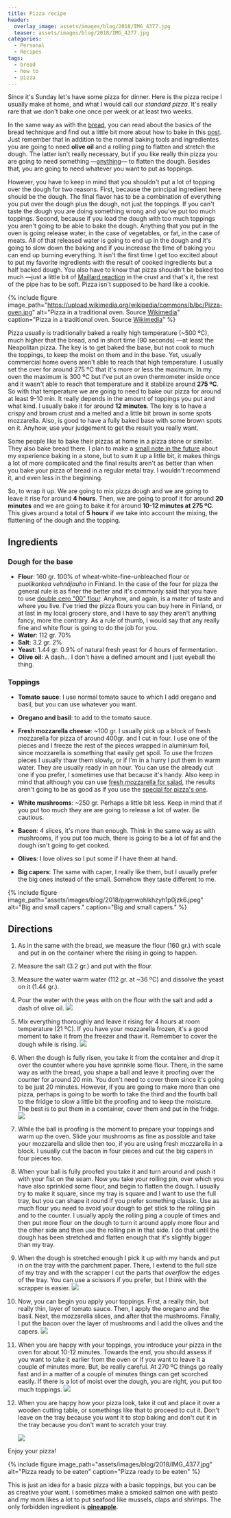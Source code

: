 ```yaml
---
title: Pizza recipe
header:
  overlay_image: assets/images/blog/2018/IMG_4377.jpg
  teaser: assets/images/blog/2018/IMG_4377.jpg
categories:
  - Personal
  - Recipes
tags:
  - bread
  - how to
  - pizza
---
```

Since it's Sunday let's have some pizza for dinner. Here is the pizza recipe I usually make at home, and what I would call our _standard pizza_. It's really rare that we don't bake one once per week or at least two weeks.

In the same way as with the [bread](https://luisspuerto.net/blog/2017/11/17/my-bread-recipe/), you can read about the basics of the bread technique and find out a little bit more about how to bake in this [post](https://luisspuerto.net/blog/2017/11/16/the-preliminaries-for-bread-and-pizza-making/). Just remember that in addition to the normal baking tools and ingredientes you are going to need **olive oil** and a rolling ping to flatten and stretch the dough. The latter isn't really necessary, but if you like really thin pizza you are going to need something —[anything](https://imaddictedtocooking.com/rolling-pin-substitute/)— to flatten the dough. Besides that, you are going to need whatever you want to put as toppings.

However, you have to keep in mind that you shouldn't put a lot of topping over the dough for two reasons. First, because the principal ingredient here should be the dough. The final flavor has to be a combination of everything you put over the dough plus the dough, not just the toppings. If you can't taste the dough you are doing something wrong and you've put too much toppings. Second, because if you load the dough with too much toppings you aren't going to be able to bake the dough. Anything that you put in the oven is going release water, in the case of vegetables, or fat, in the case of meats. All of that released water is going to end up in the dough and it's going to slow down the baking and if you increase the time of baking you can end up burning everything. It isn't the first time I get too excited about to put my favorite ingredients with the result of cooked ingredients but a half backed dough. You also have to know that pizza shouldn't be baked too much —just a little bit of [Maillard reaction](https://luisspuerto.net/blog/2017/11/16/the-preliminaries-for-bread-and-pizza-making/#maillard-reaction) in the crust and that's it, the rest of the pipe has to be soft. Pizza isn't supposed to be hard like a cookie.

{% include figure image_path="https://upload.wikimedia.org/wikipedia/commons/b/bc/Pizza-oven.jpg" alt="Pizza in a traditional oven. Source [Wikimedia](https://commons.wikimedia.org/wiki/File:Pizza-oven.jpg)" caption="Pizza in a traditional oven. Source [Wikimedia](https://commons.wikimedia.org/wiki/File:Pizza-oven.jpg)" %}

Pizza usually is traditionally baked a really high temperature (~500 ºC), much higher that the bread, and in short time (90 seconds) —at least the Neapolitan pizza. The key is to get baked the base, but not cook to much the toppings, to keep the moist on them and in the base. Yet, usually commercial home ovens aren't able to reach that high temperature. I usually set the over for around 275 ºC that it's more or less the maximum. In my oven the maximum is 300 ºC but I've put an oven thermometer inside once and it wasn't able to reach that temperature and it stabilize around **275 ºC**. So with that temperature we are going to need to bake our pizza for around at least 9-10 min. It really depends in the amount of toppings you put and what kind. I usually bake it for around **12 minutes**. The key is to have a crispy and brown crust and a melted and a little bit brown in some spots mozzarella. Also, is good to have a fully baked base with some brown spots on it. Anyhow, use your judgement to get the result you really want.

Some people like to bake their pizzas at home in a pizza stone or similar. They also bake bread there. I plan to make a [small note in the future](https://luisspuerto.net/blog/?p=940&preview=true) about my experience baking in a stone, but to sum it  up a little bit, it makes things a lot of more complicated and the final results aren't as better than when you bake your pizza of bread in a regular metal tray. I wouldn't recommend it, and even less in the beginning.

So, to wrap it up. We are going to mix pizza dough and we are going to leave it rise for around **4 hours**. Then, we are going to proof it for around **20 minutes** and we are going to bake it for around **10-12 minutes at 275 ºC**. This gives around a total of **5 hours** if we take into account the mixing, the flattening of the dough and the topping.

## Ingredients

### Dough for the base

* **Flour**: 160 gr. 100% of wheat-white-fine-unbleached flour or _puolikarkea vehnäjauho_ in Finland. In the case of the four for pizza the general rule is as finer the better and it's commonly said that you have to use [double cero "00" flour](https://www.saveur.com/article/Kitchen/Best-Flour-for-Making-Pizza). Anyhow, and again, is a mater of taste and where you live. I've tried the pizza flours you can buy here in Finland, or at last in my local grocery store, and I have to say they aren't anything fancy, more the contrary. As a rule of thumb, I would say that any really fine and white flour is going to do the job for you.
* **Water**: 112 gr. 70%
* **Salt**: 3.2 gr. 2%
* **Yeast**: 1.44 gr. 0.9% of natural fresh yeast for 4 hours of fermentation.
* **Olive oil**:  A dash… I don't have a defined amount and I just eyeball the thing.

### Toppings

* **Tomato sauce**: I use normal tomato sauce to which I add oregano and basil, but you can use whatever you want.
* **Oregano and basil**: to add to the tomato sauce.
* **Fresh mozzarella cheese**:  ~100 gr. I usually pick up a block of fresh mozzarella for pizza  of around 400gr. and I cut in four. I use one of the pieces and I freeze the rest of the pieces wrapped in aluminium foil, since mozzarella is something that easily get spoil. To use the frozen pieces I usually thaw them slowly, or if I'm in a hurry I put them in warm water. They are usually ready in an hour. You can use the already cut one if you prefer, I sometimes use that because it's handy. Also keep in mind that although you can use [fresh mozzarella for salad](https://img.tesco.ie/Groceries/pi/862/8001868012862/IDShot_225x225.jpg), the results aren't going to be as good as if you use the [special for pizza's one](https://salvo1968.co.uk/media/catalog/product/cache/1/image/700x/9df78eab33525d08d6e5fb8d27136e95/1/0/1058_-_mozzarella_filone_1kg.jpg).

* **White mushrooms**: ~250 gr. Perhaps a little bit less. Keep in mind that if you put too much they are are going to release a lot of water. Be cautious.
* **Bacon**: 4 slices, it's more than enough. Think in the same way as with mushrooms, if you put too much, there is going to be a lot of fat and the dough isn't going to get cooked.
* **Olives**: I love olives so I put some if I have them at hand.
* **Big capers**: The same with caper, I really like them, but I usually prefer the big ones instead of the small. Somehow they taste different to me.

{% include figure image_path="assets/images/blog/2018/pjqmwohlkhzyh1p0jzk6.jpeg" alt="Big and small capers." caption="Big and small capers." %}

## Directions

1. As in the same with the bread, we measure the flour (160 gr.) with scale and put in on the container where the rising in going to happen.
2. Measure the salt (3.2 gr.) and put with the flour.
3. Measure the water warm water (112 gr. at ~36 ºC) and dissolve the yeast on it (1.44 gr.).
4. Pour the water with the yeas with on the flour with the salt and add a dash of olive oil.
     ![](https://imgur.com/Z1BtKUR.jpeg)
5. Mix everything thoroughly and leave it rising for 4 hours at room temperature (21 ºC). If you have your mozzarella frozen, it's a good moment to take it from the freezer and thaw it. Remember to cover the dough while is rising.
     ![](https://imgur.com/12V5jlO.jpeg)

6. When the dough is fully risen, you take it from the container and drop it over the counter where you have sprinkle some flour. There, in the same way as with the bread, you shape a ball and leave it proofing over the counter for around 20 min. You don't need to cover them since it's going to be just 20 minutes. However, if you are going to make more than one pizza, perhaps is going to be worth to take the third and the fourth ball to the fridge to slow a little bit the proofing and to keep the moisture. The best is to put them in a container, cover them and put in the fridge.
     ![](https://imgur.com/bz410j2.jpeg)

7. While the ball is proofing is the moment to prepare your toppings and warm up the oven. Slide your mushrooms as fine as possible and take your mozzarella and slide then too, if you are using fresh mozzarella in a block. I usually cut the bacon in four pieces and cut the big capers in four pieces too.
8. When your ball is fully proofed you take it and turn around and push it with your fist on the seam. Now you take your rolling pin, over which you have also sprinkled some flour, and begin to flatten the dough. I usually try to make it square, since my tray is square and I want to use the full tray, but you can shape it round if you prefer something classic. Use as much flour you need to avoid your dough to get stick to the rolling pin and to the counter. I usually apply the rolling ping a couple of times and then put more flour on the dough to turn it around apply more flour and the other side and then use the rolling pin in that side. I do that until the dough has been stretched and flatten enough that it's slightly bigger than my tray.
9. When the dough is stretched enough I pick it up with my hands and put in on the tray with the parchment paper. There, I extend to the full size of my tray and with the scrapper I cut the parts that _overflow_ the edges of the tray. You can use a scissors if you prefer, but I think with the scrapper is easier.
   ![](https://imgur.com/meotz79.jpeg)

10. Now, you can begin you apply your toppings. First, a really thin, but really thin, layer of tomato sauce. Then, I apply the oregano and the basil. Next, the mozzarella slices, and after that the mushrooms. Finally, I put the bacon over the layer of mushrooms and I add the olives and the capers.
    ![](https://imgur.com/tXaI5hF.jpeg)

11. When you are happy with your toppings, you introduce your pizza in the oven for about 10-12 minutes. Towards the end, you should assess if you want to take it earlier from the oven or if you want to leave it a couple of minutes more. But, be really careful. At 270 ºC things go really fast and in a matter of a couple of minutes things can get scorched easily. If there is a lot of moist over the dough, you are right, you put too much toppings.
    ![](https://imgur.com/Egw5nZP.jpeg)

12. When you are happy how your pizza look, take it out and place it over a wooden cutting table, or somethings like that to proceed to cut it. Don't leave on the tray because you want it to stop baking and don't cut it in the tray because you don't want to scratch your tray.

    ![](https://imgur.com/UrVrR2p.jpeg)

Enjoy your pizza!

{% include figure image_path="assets/images/blog/2018/IMG_4377.jpg" alt="Pizza ready to be eaten" caption="Pizza ready to be eaten" %}

This is just an idea for a basic pizza with a basic toppings, but you can be as creative your want. I sometimes make a smoked salmon one with pesto and my mom likes a lot to put seafood like mussels, claps and shrimps. The only forbidden ingredient is **[pineapple](https://www.quora.com/Why-is-pineapple-on-pizza-so-controversial)**.
